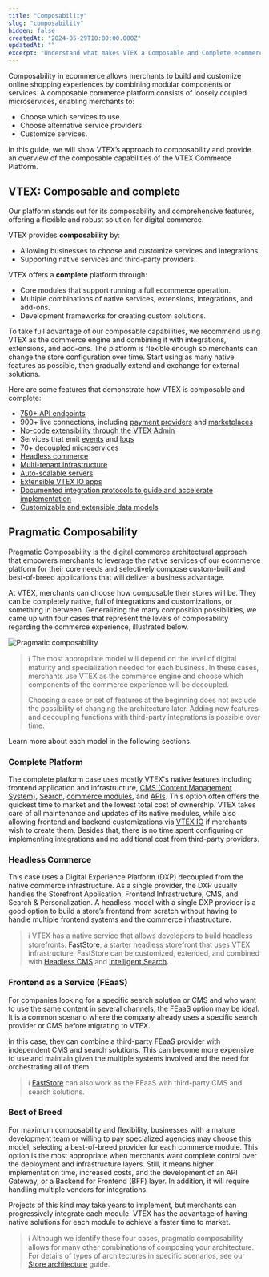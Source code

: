 ```yaml
---
title: "Composability"
slug: "composability"
hidden: false
createdAt: "2024-05-29T10:00:00.000Z"
updatedAt: ""
excerpt: "Understand what makes VTEX a Composable and Complete ecommerce solution."
---
```


Composability in ecommerce allows merchants to build and customize online shopping experiences by combining modular components or services. A composable commerce platform consists of loosely coupled microservices, enabling merchants to:

- Choose which services to use.
- Choose alternative service providers.
- Customize services.

In this guide, we will show VTEX’s approach to composability and provide an overview of the composable capabilities of the VTEX Commerce Platform.

## VTEX: Composable and complete

Our platform stands out for its composability and comprehensive features, offering a flexible and robust solution for digital commerce.

VTEX provides **composability** by:

- Allowing businesses to choose and customize services and integrations.
- Supporting native services and third-party providers.

VTEX offers a **complete** platform through:

- Core modules that support running a full ecommerce operation.
- Multiple combinations of native services, extensions, integrations, and add-ons.
- Development frameworks for creating custom solutions.

To take full advantage of our composable capabilities, we recommend using VTEX as the commerce engine and combining it with integrations, extensions, and add-ons. The platform is flexible enough so merchants can change the store configuration over time. Start using as many native features as possible, then gradually extend and exchange for external solutions.

Here are some features that demonstrate how VTEX is composable and complete:

- [750+ API endpoints](https://developers.vtex.com/docs/api-reference)
- 900+ live connections, including [payment providers](https://help.vtex.com/en/tutorial/list-of-payment-providers-by-country--2im3BEGXxSAcRuxEaIHPvp) and [marketplaces](https://help.vtex.com/en/tutorial/marketplace-strategies-at-vtex--tutorials_402#integrating-with-a-certified-marketplace)
- [No-code extensibility through the VTEX Admin](https://help.vtex.com/en/tracks/extensions-hub--AW7klkYMh557y5IUOgzco/3lWdpzjyhHVwzMC7pTG0QS)
- Services that emit [events](https://developers.vtex.com/docs/guides/services-2-handling-and-receiving-events) and [logs](https://help.vtex.com/en/tutorial/audit--5RXf9WJ5YLFBcS8q8KcxTA)
- [70+ decoupled microservices](https://developers.vtex.com/docs/guides)
- [Headless commerce](https://developers.vtex.com/docs/guides/headless-commerce)
- [Multi-tenant infrastructure](https://developers.vtex.com/docs/guides/cloud-infrastructure#saas-multi-tenancy)
- [Auto-scalable servers](https://developers.vtex.com/docs/guides/cloud-infrastructure#scalability)
- [Extensible VTEX IO apps](https://apps.vtex.com/)
- [Documented integration protocols to guide and accelerate implementation](https://developers.vtex.com/docs/guides/erp-integration-guide)
- [Customizable and extensible data models](https://help.vtex.com/en/tutorial/master-data--4otjBnR27u4WUIciQsmkAw)

## Pragmatic Composability

Pragmatic Composability is the digital commerce architectural approach that empowers merchants to leverage the native services of our ecommerce platform for their core needs and selectively compose custom-built and best-of-breed applications that will deliver a business advantage.

At VTEX, merchants can choose how composable their stores will be. They can be completely native, full of integrations and customizations, or something in between. Generalizing the many composition possibilities, we came up with four cases that represent the levels of composability regarding the commerce experience, illustrated below.

![Pragmatic composability](https://cdn.jsdelivr.net/gh/vtexdocs/dev-portal-content@main/docs/guides/VTEX-Platform-Overview/Composability/pragmatic-composability.png)

> ℹ️ The most appropriate model will depend on the level of digital maturity and specialization needed for each business. In these cases, merchants use VTEX as the commerce engine and choose which components of the commerce experience will be decoupled.
>
> Choosing a case or set of features at the beginning does not exclude the possibility of changing the architecture later. Adding new features and decoupling functions with third-party integrations is possible over time.

Learn more about each model in the following sections.

### Complete Platform

The complete platform case uses mostly VTEX's native features including frontend application and infrastructure, [CMS (Content Management System)](https://help.vtex.com/en/tracks/cms--2YcpgIljVaLVQYMzxQbc3z/6OCY6S9tqBXPD5mgpbBInC), [Search](https://help.vtex.com/en/tracks/vtex-intelligent-search--19wrbB7nEQcmwzDPl1l4Cb/3qgT47zY08biLP3d5os3DG), [commerce modules](https://help.vtex.com/en/tracks/vtex-store-overview--eSDNk26pdvemF3XKM0nK9/75MX4aorniD0BYAB8Nwbo7), and [APIs](https://developers.vtex.com/docs/guides/getting-started-list-of-rest-apis). This option often offers the quickest time to market and the lowest total cost of ownership. VTEX takes care of all maintenance and updates of its native modules, while also allowing frontend and backend customizations via [VTEX IO](https://developers.vtex.com/docs/guides/vtex-io-documentation-what-is-vtex-io) if merchants wish to create them. Besides that, there is no time spent configuring or implementing integrations and no additional cost from third-party providers.

### Headless Commerce

This case uses a Digital Experience Platform (DXP) decoupled from the native commerce infrastructure. As a single provider, the DXP usually handles the Storefront Application, Frontend Infrastructure, CMS, and Search & Personalization. A headless model with a single DXP provider is a good option to build a store’s frontend from scratch without having to handle multiple frontend systems and the commerce infrastructure.

> ℹ️ VTEX has a native service that allows developers to build headless storefronts: [FastStore](https://developers.vtex.com/docs/guides/faststore/docs-what-is-faststore), a starter headless storefront that uses VTEX infrastructure. FastStore can be customized, extended, and combined with [Headless CMS](https://developers.vtex.com/docs/guides/faststore/headless-cms-overview) and [Intelligent Search](https://help.vtex.com/tracks/vtex-intelligent-search--19wrbB7nEQcmwzDPl1l4Cb/3qgT47zY08biLP3d5os3DG).

### Frontend as a Service (FEaaS)

For companies looking for a specific search solution or CMS and who want to use the same content in several channels, the FEaaS option may be ideal. It is a common scenario where the company already uses a specific search provider or CMS before migrating to VTEX.

In this case, they can combine a third-party FEaaS provider with independent CMS and search solutions. This can become more expensive to use and maintain given the multiple systems involved and the need for orchestrating all of them.

> ℹ️ [FastStore](https://developers.vtex.com/docs/guides/faststore/docs-what-is-faststore) can also work as the FEaaS with third-party CMS and search solutions.

### Best of Breed

For maximum composability and flexibility, businesses with a mature development team or willing to pay specialized agencies may choose this model, selecting a best-of-breed provider for each commerce module. This option is the most appropriate when merchants want complete control over the deployment and infrastructure layers. Still, it means higher implementation time, increased costs, and the development of an API Gateway, or a Backend for Frontend (BFF) layer. In addition, it will require handling multiple vendors for integrations.

Projects of this kind may take years to implement, but merchants can progressively integrate each module. VTEX has the advantage of having native solutions for each module to achieve a faster time to market.

> ℹ️ Although we identify these four cases, pragmatic composability allows for many other combinations of composing your architecture. For details of types of architectures in specific scenarios, see our [Store architecture](https://developers.vtex.com/docs/guides/store-architecture) guide.
